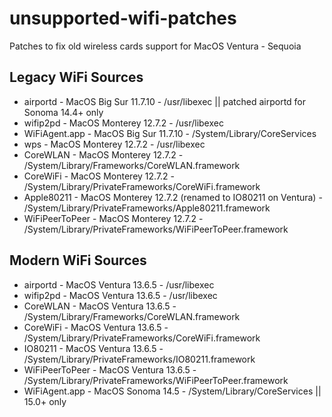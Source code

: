# unsupported-wifi-patches
Patches to fix old wireless cards support for MacOS Ventura - Sequoia

## Legacy WiFi Sources

   - airportd - MacOS Big Sur 11.7.10 - /usr/libexec || patched airportd for Sonoma 14.4+ only
   - wifip2pd - MacOS Monterey 12.7.2 - /usr/libexec
   - WiFiAgent.app - MacOS Big Sur 11.7.10 - /System/Library/CoreServices
   - wps - MacOS Monterey 12.7.2 - /usr/libexec
   - CoreWLAN - MacOS Monterey 12.7.2 - /System/Library/Frameworks/CoreWLAN.framework
   - CoreWiFi - MacOS Monterey 12.7.2 - /System/Library/PrivateFrameworks/CoreWiFi.framework
   - Apple80211 - MacOS Monterey 12.7.2 (renamed to IO80211 on Ventura) - /System/Library/PrivateFrameworks/Apple80211.framework
   - WiFiPeerToPeer - MacOS Monterey 12.7.2 - /System/Library/PrivateFrameworks/WiFiPeerToPeer.framework

## Modern WiFi Sources

   - airportd - MacOS Ventura 13.6.5 - /usr/libexec
   - wifip2pd - MacOS Ventura 13.6.5 - /usr/libexec
   - CoreWLAN - MacOS Ventura 13.6.5 - /System/Library/Frameworks/CoreWLAN.framework
   - CoreWiFi - MacOS Ventura 13.6.5 - /System/Library/PrivateFrameworks/CoreWiFi.framework
   - IO80211 - MacOS Ventura 13.6.5 - /System/Library/PrivateFrameworks/IO80211.framework
   - WiFiPeerToPeer - MacOS Ventura 13.6.5 - /System/Library/PrivateFrameworks/WiFiPeerToPeer.framework
   - WiFiAgent.app - MacOS Sonoma 14.5 - /System/Library/CoreServices || 15.0+ only